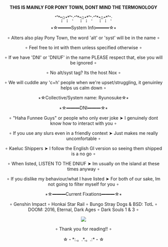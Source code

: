 **<p align="center">**THIS IS MAINLY FOR PONY TOWN, DONT MIND THE TERMONOLOGY**</p>**

<p align="center">⁺˚*•̩̩͙✩•̩̩͙*˚⁺‧͙⁺˚*•̩̩͙✩•̩̩͙*˚⁺‧͙⁺˚*•̩̩͙✩•̩̩͙*˚⁺‧͙</p>
<p align="center"> ⭒☆━━━System Info━━━☆⭒</p>
<p align="center"> ∘ Alters also play Pony Town, the word 'alt' or 'syst' will be in the name ∘</p>
<p align="center"> ∘ Feel free to int with them unless specified otherwise ∘</p>
<p align="center"> ∘ If we have 'DNI' or 'DNIUF' in the name PLEASE respect that, else you will be ignored ∘</p>
<p align="center"> ∘ No alt/syst tag? Its the host Nox ∘</p>
<p align="center"> ∘ We will cuddle any 'c+h' people when we're upset/struggling, it genuinley helps us calm down ∘</p>
<p align="center">⭒☆Collective/System name: Ryunosuke☆⭒</p>


  <p align="center">  ⭒☆━━━DNI━━━☆⭒</p>
   <p align="center">  ∘ "Haha Funnee Guys" or people who only ever joke ➤ I genuinely dont know how to interact with you ∘</p>
   <p align="center"> ∘ If you use any slurs even in a friendly context ➤ Just makes me really uncomfortable ∘</p>
   <p align="center"> ∘ Kaeluc Shippers ➤ I follow the English GI version so seeing them shipped is a no go ∘</p>
   <p align="center"> ∘ When listed, LISTEN TO THE DNIUF ➤ Im usually on the island at these times anyway ∘</p>
   <p align="center"> ∘ If you dislike my behaviour/what I have listed ➤ For both of our sake, Im not going to filter myself for you ∘</p>
    

  <p align="center"> ⭒☆━━━Current Fixations━━━☆⭒</p>
  <p align="center"> ∘ Genshin Impact ∘ Honkai Star Rail ∘ Bungo Stray Dogs & BSD: TotL ∘ DOOM: 2016, Eternal, Dark Ages ∘ Dark Souls 1 & 3 ∘</p>
 
<p align="center"> <img src="https://c.tenor.com/VwFujH9Hw7oAAAAC/tenor.gif" /> </p>
<p align="center">  ∘ Thank you for reading!! ∘</p>
<p align="center">☆・*:.。.*.。.:*・☆</p>
<!--
**OsmanthusWineDad/OsmanthusWineDad** is a ✨ _special_ ✨ repository because its `README.md` (this file) appears on your GitHub profile.

Here are some ideas to get you started:

- 🔭 I’m currently working on ...
- 🌱 I’m currently learning ...
- 👯 I’m looking to collaborate on ...
- 🤔 I’m looking for help with ...
- 💬 Ask me about ...
- 📫 How to reach me: ...
- 😄 Pronouns: ...
- ⚡ Fun fact: ...
-->
